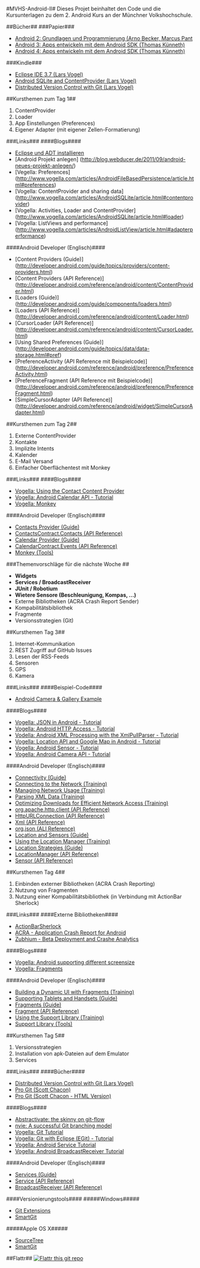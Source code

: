 #MVHS-Android-II#
Dieses Projet beinhaltet den Code und die Kursunterlagen zu dem 2. Android Kurs an der Münchner Volkshochschule.

##Bücher##
###Papier###
* [Android 2: Grundlagen und Programmierung (Arno Becker, Marcus Pant](http://www.amazon.de/gp/product/3898646777?ie=UTF8&camp=3206&creative=21426&creativeASIN=3898646777&linkCode=shr&tag=webitint-21&qid=1343314214&ref_=sr_1_1&sr=8-1)
* [Android 3: Apps entwickeln mit dem Android SDK (Thomas Künneth)](http://www.amazon.de/gp/product/3836216973?ie=UTF8&camp=3206&creative=21426&creativeASIN=3836216973&linkCode=shr&tag=webitint-21&qid=1343314360&ref_=sr_1_1&s=books&sr=1-1)
* [Android 4: Apps entwickeln mit dem Android SDK (Thomas Künneth)](http://www.amazon.de/gp/product/3836219484?ie=UTF8&tag=webitint-21&linkCode=shr&camp=3206&creative=21426&creativeASIN=3836219484&qid=1343314437&ref_=sr_1_1&s=books&sr=1-1)

###Kindle###
* [Eclipse IDE 3.7 (Lars Vogel)](http://www.amazon.de/gp/product/B006O1J39S?ie=UTF8&camp=3206&creative=21426&creativeASIN=B006O1J39S&linkCode=shr&tag=webitint-21&qid=1343314543&ref_=sr_1_3&s=digital-text&sr=1-3)
* [Android SQLite and ContentProvider (Lars Vogel)](http://www.amazon.de/gp/product/B006YUWEFE?ie=UTF8&camp=3206&creative=21426&creativeASIN=B006YUWEFE&linkCode=shr&tag=webitint-21&qid=1343314543&ref_=sr_1_4&s=digital-text&sr=1-4)
* [Distributed Version Control with Git (Lars Vogel)](http://www.amazon.de/gp/product/B0067QNR56?ie=UTF8&camp=3206&creative=21426&creativeASIN=B0067QNR56&linkCode=shr&tag=webitint-21&qid=1343314543&ref_=sr_1_2&s=digital-text&sr=1-2)

##Kursthemen zum Tag 1##
1. ContentProvider
2. Loader
3. App Einstellungen (Preferences)
4. Eigener Adapter (mit eigener Zellen-Formatierung)

###Links###
####Blogs####
* [Eclipse und ADT installieren](http://blog.webducer.de/2011/09/android-eclipse-installieren-und-einrichten/)
* [Android Projekt anlegen] (http://blog.webducer.de/2011/09/android-neues-projekt-anlegen/)
* [Vegella: Preferences] (http://www.vogella.com/articles/AndroidFileBasedPersistence/article.html#preferences)
* [Vogella: ContentProvider and sharing data] (http://www.vogella.com/articles/AndroidSQLite/article.html#contentprovider)
* [Vogella: Activities, Loader and ContentProvider] (http://www.vogella.com/articles/AndroidSQLite/article.html#loader)
* [Vogella: ListViews and performance] (http://www.vogella.com/articles/AndroidListView/article.html#adapterperformance)

####Android Developer (Englisch)####
* [Content Providers (Guide)] (http://developer.android.com/guide/topics/providers/content-providers.html)
* [Content Providers (API Reference)] (http://developer.android.com/reference/android/content/ContentProvider.html)
* [Loaders (Guide)] (http://developer.android.com/guide/components/loaders.html)
* [Loaders (API Reference)] (http://developer.android.com/reference/android/content/Loader.html)
* [CursorLoader (API Reference)] (http://developer.android.com/reference/android/content/CursorLoader.html)
* [Using Shared Preferences (Guide)] (http://developer.android.com/guide/topics/data/data-storage.html#pref)
* [PreferenceActivity (API Reference mit Beispielcode)] (http://developer.android.com/reference/android/preference/PreferenceActivity.html)
* [PreferenceFragment (API Reference mit Beispielcode)] (http://developer.android.com/reference/android/preference/PreferenceFragment.html)
* [SimpleCursorAdapter (API Reference)] (http://developer.android.com/reference/android/widget/SimpleCursorAdapter.html)

##Kursthemen zum Tag 2##
1. Externe ContentProvider
  1. Kontakte
2. Implizite Intents
  1. Kalender
  2. E-Mail Versand
3. Einfacher Oberflächentest mit Monkey

###Links###
####Blogs####
* [Vogella: Using the Contact Content Provider](http://www.vogella.com/articles/AndroidSQLite/article.html#tutorialusecp_example)
* [Vogella: Android Calendar API - Tutorial](http://www.vogella.com/articles/AndroidCalendar/article.html)
* [Vogella: Monkey](http://www.vogella.com/articles/AndroidTesting/article.html#monkey)

####Android Developer (Englisch)####
* [Contacts Provider (Guide)](http://developer.android.com/guide/topics/providers/contacts-provider.html)
* [ContactsContract.Contacts (API Reference)](http://developer.android.com/reference/android/provider/ContactsContract.Contacts.html)
* [Calendar Provider (Guide)](http://developer.android.com/guide/topics/providers/calendar-provider.html)
* [CalendarContract.Events (API Reference)](http://developer.android.com/reference/android/provider/CalendarContract.Events.html)
* [Monkey (Tools)](http://developer.android.com/tools/help/monkey.html)

###Themenvorschläge für die nächste Woche ##
* **Widgets**
* **Services / BroadcastReceiver**
* **JUnit / Robotium**
* **Wietere Sensore (Beschleunigung, Kompas, ...)**
* Externe Bibliotheken (ACRA Crash Report Sender)
* Kompabilitätsbibliothek
* Fragmente
* Versionsstrategien (Git)

##Kursthemen Tag 3##
1. Internet-Kommunikation
 1. REST Zugriff auf GitHub Issues
 2. Lesen der RSS-Feeds
2. Sensoren
 1. GPS
 2. Kamera

###Links###
####Beispiel-Code####
* [Android Camera & Gallery Example](https://github.com/tscolari/android-camera-gallery-example)

####Blogs####
* [Vogella: JSON in Android - Tutorial](http://www.vogella.com/articles/AndroidJSON/article.html)
* [Vogella: Android HTTP Access - Tutorial](http://www.vogella.com/articles/AndroidNetworking/article.html)
* [Vodella: Android XML Processing with the XmlPullParser - Tutorial](http://www.vogella.com/articles/AndroidXML/article.html)
* [Vogella: Location API and Google Map in Android - Tutorial](http://www.vogella.com/articles/AndroidLocationAPI/article.html)
* [Vogella: Android Sensor - Tutorial](http://www.vogella.com/articles/AndroidSensor/article.html)
* [Vogella: Android Camera API - Tutorial](http://www.vogella.com/articles/AndroidCamera/article.html)

####Android Developer (Englisch)####
* [Connectivity (Guide)](http://developer.android.com/guide/topics/connectivity/index.html)
* [Connecting to the Network (Training)](http://developer.android.com/training/basics/network-ops/connecting.html)
* [Managing Network Usage (Training)](http://developer.android.com/training/basics/network-ops/managing.html)
* [Parsing XML Data (Training)](http://developer.android.com/training/basics/network-ops/xml.html)
* [Optimizing Downloads for Efficient Network Access (Training)](http://developer.android.com/training/efficient-downloads/efficient-network-access.html)
* [org.apache.http.client (API Reference)](http://developer.android.com/reference/org/apache/http/client/package-summary.html)
* [HttpURLConnection (API Reference)](http://developer.android.com/reference/java/net/HttpURLConnection.html)
* [Xml (API Reference)](http://developer.android.com/reference/android/util/Xml.html)
* [org.json (ALI Reference)](http://developer.android.com/reference/org/json/package-summary.html)
* [Location and Sensors (Guide)](http://developer.android.com/guide/topics/sensors/index.html)
* [Using the Location Manager (Training)](http://developer.android.com/training/basics/location/locationmanager.html)
* [Location Strategies (Guide)](http://developer.android.com/guide/topics/location/strategies.html)
* [LocationManager (API Reference)](http://developer.android.com/reference/android/location/LocationManager.html)
* [Sensor (API Reference)](http://developer.android.com/reference/android/hardware/Sensor.html)

##Kursthemen Tag 4##
1. Einbinden externer Bibliotheken (ACRA Crash Reporting)
2. Nutzung von Fragmenten
3. Nutzung einer Kompabilitätsbibliothek (in Verbindung mit ActionBar Sherlock)

###Links###
####Externe Bibliotheken####
* [ActionBarSherlock](http://actionbarsherlock.com/)
* [ACRA - Application Crash Report for Android](http://code.google.com/p/acra/)
* [Zubhium - Beta Deployment and Crashe Analytics](https://www.zubhium.com/)

####Blogs####
* [Vogella: Android supporting different screensize](http://www.vogella.com/articles/AndroidDifferentScreensize/article.html)
* [Vogella: Fragments](http://www.vogella.com/articles/Android/article.html#fragments)

####Android Developer (Englisch)####
* [Building a Dynamic UI with Fragments (Training)](http://developer.android.com/training/basics/fragments/index.html)
* [Supporting Tablets and Handsets (Guide)](http://developer.android.com/guide/practices/tablets-and-handsets.html)
* [Fragments (Guide)](http://developer.android.com/guide/components/fragments.html)
* [Fragment (API Reference)](http://developer.android.com/reference/android/app/Fragment.html)
* [Using the Support Library (Training)](https://developer.android.com/training/basics/fragments/support-lib.html)
* [Support Library (Tools)](http://developer.android.com/tools/extras/support-library.html)

##Kursthemen Tag 5##
1. Versionsstrategien
2. Installation von apk-Dateien auf dem Emulator
3. Services

###Links###
####Bücher####
* [Distributed Version Control with Git (Lars Vogel)](http://www.amazon.de/gp/product/B0067QNR56?ie=UTF8&camp=3206&creative=21426&creativeASIN=B0067QNR56&linkCode=shr&tag=webitint-21&qid=1343887213&ref_=sr_1_3&s=digital-text&sr=1-3)
* [Pro Git (Scott Chacon)](http://www.amazon.de/gp/product/B004TTXLGI?ie=UTF8&camp=3206&creative=21426&creativeASIN=B004TTXLGI&linkCode=shr&tag=webitint-21&qid=1343887262&ref_=sr_1_1&s=digital-text&sr=1-1)
* [Pro Git (Scott Chacon - HTML Version)](http://git-scm.com/book)

####Blogs####
* [Abstractivate: the skinny on git-flow](http://blog.jessitron.com/2012/07/skinny-on-git-flow.html)
* [nvie: A successful Git branching model](http://nvie.com/posts/a-successful-git-branching-model/)
* [Vogella: Git Tutorial](http://www.vogella.com/articles/Git/article.html)
* [Vogella: Git with Eclipse (EGit) - Tutorial](http://www.vogella.com/articles/EGit/article.html)
* [Vogella: Android Service Tutorial](http://www.vogella.com/articles/AndroidServices/article.html)
* [Vogella: Android BroadcastReceiver Tutorial](http://www.vogella.com/articles/AndroidBroadcastReceiver/article.html)

####Android Developer (Englisch)####
* [Services (Guide)](http://developer.android.com/guide/components/services.html)
* [Service (API Reference)](http://developer.android.com/reference/android/app/Service.html)
* [BroadcastReceiver (API Reference)](http://developer.android.com/reference/android/content/BroadcastReceiver.html)

####Versionierungstools####
#####Windows#####
* [Git Extensions](http://code.google.com/p/gitextensions/)
* [SmartGit](http://www.syntevo.com/smartgit/index.html)

#####Apple OS X#####
* [SourceTree](http://www.sourcetreeapp.com/)
* [SmartGit](http://www.syntevo.com/smartgit/index.html)

##Flattr##
[![Flattr this git repo](http://api.flattr.com/button/flattr-badge-large.png)](https://flattr.com/submit/auto?user_id=WebDucer&url=https://github.com/WebDucer/MVHS-Android-II&title=MVHS-Android-II&language=de_DE&tags=github&category=software)